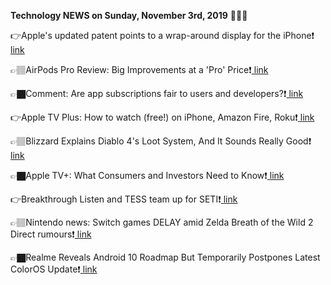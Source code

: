 <b>Technology NEWS on Sunday, November 3rd, 2019</b> 📡📡📡 

👉Apple's updated patent points to a wrap-around display for the iPhone❗️<a href='https://www.google.com/url?rct=j&sa=t&url=https://www.techradar.com/uk/news/apples-updated-patent-points-to-a-wrap-around-display-for-the-iphone&ct=ga&cd=CAIyGmVjZmViYzNiZjFkNzQyNDM6Y29tOmVuOlVT&usg=AFQjCNGF1U8xY3qqxUA_7fr4LaNS6iW6Cw'> link</a>

👉🏽AirPods Pro Review: Big Improvements at a 'Pro' Price❗️<a href='https://www.google.com/url?rct=j&sa=t&url=https://www.wsj.com/articles/airpods-pro-review-big-improvements-at-a-pro-price-11572789602&ct=ga&cd=CAIyGmVjZmViYzNiZjFkNzQyNDM6Y29tOmVuOlVT&usg=AFQjCNFsFtl0B0kD2DniVYhqyR3xP5dBWw'> link</a>

👉🏿Comment: Are app subscriptions fair to users and developers?❗️<a href='https://www.google.com/url?rct=j&sa=t&url=https://9to5mac.com/2019/11/03/app-subscriptions/&ct=ga&cd=CAIyGmVjZmViYzNiZjFkNzQyNDM6Y29tOmVuOlVT&usg=AFQjCNG4d2-JveD80E81AVHKWsxu1gb93A'> link</a>

👉Apple TV Plus: How to watch (free!) on iPhone, Amazon Fire, Roku❗️<a href='https://www.google.com/url?rct=j&sa=t&url=https://www.cnet.com/how-to/apple-tv-plus-how-to-watch-free-on-iphone-amazon-fire-roku/&ct=ga&cd=CAIyGmVjZmViYzNiZjFkNzQyNDM6Y29tOmVuOlVT&usg=AFQjCNG0oHkf_mnSnngow1hvMoOud9Nd1w'> link</a>

👉🏽Blizzard Explains Diablo 4's Loot System, And It Sounds Really Good❗️<a href='https://www.google.com/url?rct=j&sa=t&url=https://www.forbes.com/sites/paultassi/2019/11/03/blizzard-explains-diablo-4s-loot-system-and-it-sounds-really-good/&ct=ga&cd=CAIyGmVjZmViYzNiZjFkNzQyNDM6Y29tOmVuOlVT&usg=AFQjCNEX7YPg_Vi-piyDtuIm5Dp61QSYpg'> link</a>

👉🏿Apple TV+: What Consumers and Investors Need to Know❗️<a href='https://www.google.com/url?rct=j&sa=t&url=https://www.fool.com/investing/2019/11/03/apple-tv-what-consumers-and-investors-need-to-know.aspx&ct=ga&cd=CAIyGmVjZmViYzNiZjFkNzQyNDM6Y29tOmVuOlVT&usg=AFQjCNHKysbDuhk9wmeKcqAQR_oNOdlKkQ'> link</a>

👉Breakthrough Listen and TESS team up for SETI❗️<a href='https://www.google.com/url?rct=j&sa=t&url=https://earthsky.org/space/breakthrough-listen-tess-collaboration-for-seti&ct=ga&cd=CAIyGmVjZmViYzNiZjFkNzQyNDM6Y29tOmVuOlVT&usg=AFQjCNFPkgA960_oboBGQZ2jAVJRJs44oA'> link</a>

👉🏽Nintendo news: Switch games DELAY amid Zelda Breath of the Wild 2 Direct rumours❗️<a href='https://www.google.com/url?rct=j&sa=t&url=https://www.express.co.uk/entertainment/gaming/1199449/Nintendo-news-Switch-games-blow-Zelda-Breath-of-the-Wild-2-Direct&ct=ga&cd=CAIyGmVjZmViYzNiZjFkNzQyNDM6Y29tOmVuOlVT&usg=AFQjCNGB9-qzh4DKYnicMzkPto-ghTs9ug'> link</a>

👉🏿Realme Reveals Android 10 Roadmap But Temporarily Postpones Latest ColorOS Update❗️<a href='https://www.google.com/url?rct=j&sa=t&url=https://www.ibtimes.com/realme-reveals-android-10-roadmap-temporarily-postpones-latest-coloros-update-2858507&ct=ga&cd=CAIyGmVjZmViYzNiZjFkNzQyNDM6Y29tOmVuOlVT&usg=AFQjCNHuFXcCMdcrsRSsAEppnVhUdOaGJw'> link</a>

